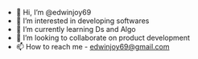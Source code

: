 - 👋 Hi, I’m @edwinjoy69
- 👀 I’m interested in developing softwares
- 🌱 I’m currently learning Ds and Algo
- 💞️ I’m looking to collaborate on product development
- 📫 How to reach me - edwinjoy69@gmail.com

<!---
edwinjoy69/edwinjoy69 is a ✨ special ✨ repository because its `README.md` (this file) appears on your GitHub profile.
You can click the Preview link to take a look at your changes.
--->

